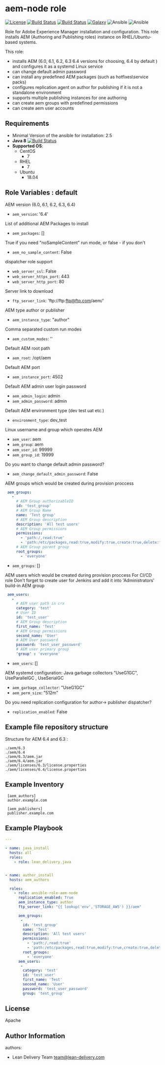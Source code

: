 aem-node role
=========
[![License](https://img.shields.io/badge/license-Apache-green.svg?style=flat)](https://raw.githubusercontent.com/lean-delivery/ansible-role-aem-node/master/LICENSE)
[![Build Status](https://travis-ci.org/lean-delivery/ansible-role-aem-node.svg?branch=master)](https://travis-ci.org/lean-delivery/ansible-role-aem-node)
[![Build Status](https://gitlab.com/lean-delivery/ansible-role-aem-node/badges/master/build.svg)](https://gitlab.com/lean-delivery/ansible-role-aem-node)
[![Galaxy](https://img.shields.io/badge/galaxy-lean__delivery.aem-node-blue.svg)](https://galaxy.ansible.com/lean_delivery/aem-node)
![Ansible](https://img.shields.io/ansible/role/d/role_id.svg)
![Ansible](https://img.shields.io/badge/dynamic/json.svg?label=min_ansible_version&url=https%3A%2F%2Fgalaxy.ansible.com%2Fapi%2Fv1%2Froles%2Frole_id%2F&query=$.min_ansible_version)

Role for Adobe Experience Manager installation and configuration.
This role installs AEM (Authoring and Publishing roles) instance on RHEL/Ubuntu-based systems.

This role:
- installs AEM (6.0, 6.1, 6.2, 6.3 6.4 versions for choosing, 6.4 by default ) and configures it as a systemd Linux service
- can change default admin password
- can install any predefined AEM packages (such as hotfixes\service packs)
- configures replication agent on author for publishing if it is not a standalone environment
- supports multiple publishing instances for one authoring
- can create aem groups with predefined permissions
- can create aem user accounts



Requirements
------------
 - Minimal Version of the ansible for installation: 2.5
 - **Java 8** [![Build Status](https://travis-ci.org/lean-delivery/ansible-role-java.svg?branch=master)](https://travis-ci.org/lean-delivery/ansible-role-java)
 - **Supported OS**:
   - CentOS
     - 7
   - RHEL
     - 7
   - Ubuntu
     - 18.04


Role Variables : default
--------------


AEM version (6.0, 6.1, 6.2, 6.3, 6.4)
- `aem_version`: '6.4'

List of additional AEM Packages to install
- `aem_packages`: []

True if you need "noSampleContent" run mode, or false - if you don't
- `aem_no_sample_content`: False

dispatcher role support
- `web_server_ssl`: False
- `web_server_https_port`: 443
- `web_server_http_port`: 80

Server link to download
- `ftp_server_link`: 'ftp://ftp:ftp@ftp.com/aem/'

AEM type author or publisher
- `aem_instance_type`: "author"

Comma separated custom run modes
- `aem_custom_modes`: ''

Default AEM root path
- `aem_root`: /opt/aem

Default AEM port
- `aem_instance_port`: 4502

Default AEM admin user  login password
- `aem_admin_login`: admin
- `aem_admin_password`: admin

Default AEM environment type (dev test uat etc.)
- `environment_type`: dev_test

Linux username and group which operates AEM
- `aem_user`: aem
- `aem_group`: aem
- `aem_user_id`: 99999
- `aem_group_id`: 19999

Do you want to change default admin password?
- `aem_change_default_admin_password`: False

AEM groups which would be created during provision proccess

```yml
 aem_groups:
   -
     # AEM Group authorizableID
     id: 'test_group'
     # AEM Group Name
     name: 'Test group'
     # AEM Group description
     description: 'All test users'
     # AEM Group permissions
     permissions:
       - 'path:/,read:true'
       - 'path:/etc/packages,read:true,modify:true,create:true,delete:false,replicate:true'
     # AEM Group parent group
     root_groups: 
       - 'everyone'
```

- `aem_groups`: []

AEM users which would be created during provision proccess
For CI/CD role Don't forget to create user for Jenkins and add it into 'Administrators' build-in AEM group

```yml
 aem_users:
   -
     # AEM user path in crx
     category: 'test'
     # User ID
     id: 'test_user'
     # AEM Group description
     first_name: 'Test'
     # AEM Group permissions
     second_name: 'User'
     # AEM User password
     password: 'test_user_password'
     # AEM user primary group
     'group' : 'everyone'
```


- `aem_users`: []

AEM systemd configuration: Java garbage collectors "UseG1GC",  UseParallelGC , UseSerialGC

- `aem_garbage_collector`: "UseG1GC"
- `aem_perm_size`: "512m"

Do you need replication configuration for author-> publisher dispatcher? 
- `replication_enabled`: False


Example file repository structure
----------------

Structure for AEM 6.4 and 6.3 :
```
./aem/6.3
./aem/6.4
./aem/6.3/aem.jar
./aem/6.4/aem.jar
./aem/licenses/6.3/license.properties
./aem/licenses/6.4/license.properties
```

Example Inventory
----------------
```
 [aem_authors]
 author.example.com

 [aem_publishers]
 publisher.example.com

```

Example Playbook
----------------


```yml
---

- name: java_install
  hosts: all
  roles:
    - role: lean_delivery.java


- name: author_install
  hosts: aem_authors

  roles:
    - role: ansible-role-aem-node
      replication_enabled: True
      aem_instance_type: author
      ftp_server_link: "{{ lookup('env','STORAGE_AWS') }}/aem"

      aem_groups:
       -
        id: 'test_group'
        name: 'Test'
        description: 'All test users'
        permissions:
          - 'path:/,read:true'
          - 'path:/etc/packages,read:true,modify:true,create:true,delete:false,replicate:true'
        root_groups:
          - 'everyone'
      aem_users:
       -
        category: 'test'
        id: 'test_user'
        first_name: 'Test'
        second_name: 'User'
        password: 'test_user_password'
        group: 'test_group'

```


License
-------
Apache

Author Information
------------------

authors:
  - Lean Delivery Team <team@lean-delivery.com>
